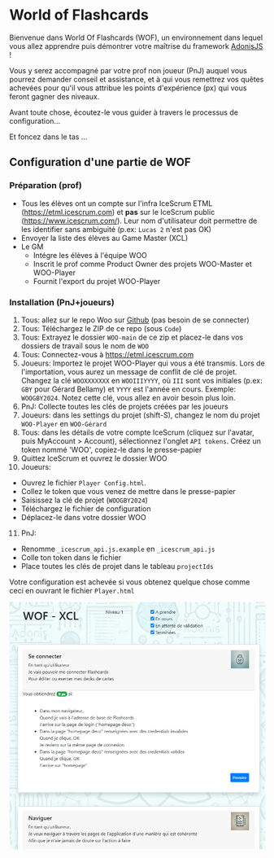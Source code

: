 # World of Flashcards

Bienvenue dans World Of Flashcards (WOF), un environnement dans lequel vous allez apprendre puis démontrer votre maîtrise du framework [AdonisJS](https://adonisjs.com/) !

Vous y serez accompagné par votre prof non joueur (PnJ) auquel vous pourrez demander conseil et assistance, et à qui vous remettrez vos quêtes achevées pour qu'il vous attribue les points d'expérience (px) qui vous feront gagner des niveaux.

Avant toute chose, écoutez-le vous guider à travers le processus de configuration...

Et foncez dans le tas ...

## Configuration d'une partie de WOF

### Préparation (prof)

- Tous les élèves ont un compte sur l'infra IceScrum ETML (https://etml.icescrum.com) et __pas__ sur le IceScrum public (https://www.icescrum.com/). Leur nom d'utilisateur doit permettre de les identifier sans ambiguité (p.ex: `Lucas 2` n'est pas OK)
- Envoyer la liste des élèves au Game Master (XCL)
- Le GM
  - Intégre les élèves à l'équipe WOO
  - Inscrit le prof comme Product Owner des projets WOO-Master et WOO-Player
  - Fournit l'export du projet WOO-Player

### Installation (PnJ+joueurs)

1. Tous: allez sur le repo Woo sur [Github](https://github.com/ETML-INF/WOO) (pas besoin de se connecter)
2. Tous: Téléchargez le ZIP de ce repo (sous `Code`)
3. Tous: Extrayez le dossier `WOO-main` de ce zip et placez-le dans vos dossiers de travail sous le nom de `WOO` 
4. Tous: Connectez-vous à https://etml.icescrum.com
5. Joueurs: Importez le projet WOO-Player qui vous a été transmis. Lors de l'importation, vous aurez un message de conflit de clé de projet. Changez la clé `WOOXXXXXXX` en `WOOIIIYYYY`, où `III` sont vos initiales (p.ex: `GBY` pour Gérard Bellamy) et `YYYY` est l'année en cours. Exemple: `WOOGBY2024`. Notez cette clé, vous allez en avoir besoin plus loin.
6. PnJ: Collecte toutes les clés de projets créées par les joueurs
7. Joueurs: dans les settings du projet (shift-S), changez le nom du projet `WOO-Player` en `WOO-Gérard`
8. Tous: dans les détails de votre compte IceScrum (cliquez sur l'avatar, puis MyAccount > Account), sélectionnez l'onglet `API tokens`. Créez un token nommé 'WOO', copiez-le dans le presse-papier
9. Quittez IceScrum et ouvrez le dossier WOO
10. Joueurs: 
  - Ouvrez le fichier `Player Config.html`.
  - Collez le token que vous venez de mettre dans le presse-papier
  - Saisissez la clé de projet (`WOOGBY2024`)
  - Téléchargez le fichier de configuration
  - Déplacez-le dans votre dossier WOO
11. PnJ:
  - Renomme `_icescrum_api.js.example` en `_icescrum_api.js`
  - Colle ton token dans le fichier
  - Place toutes les clés de projet dans le tableau `projectIds`

Votre configuration est achevée si vous obtenez quelque chose comme ceci en ouvrant le fichier `Player.html`

![](images/PlayerOK.png)